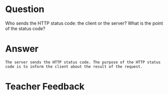 # Question

Who sends the HTTP status code: the client or the server? What is the point of the status code?

# Answer
    The server sends the HTTP status code. The purpose of the HTTP status code is to inform the client about the result of the request. 

# Teacher Feedback